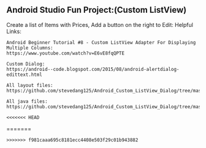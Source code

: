 ## Android Studio Fun Project:(Custom ListView)
Create a list of Items with Prices, Add a button on the right to Edit:
Helpful Links:
```
Android Beginner Tutorial #8 - Custom ListView Adapter For Displaying Multiple Columns:
https://www.youtube.com/watch?v=E6vE8fqQPTE

Custom Dialog:
https://android--code.blogspot.com/2015/08/android-alertdialog-edittext.html

All layout files:
https://github.com/stevedang125/Android_Custom_ListView_Dialog/tree/master/app/src/main/res/layout

All java files:
https://github.com/stevedang125/Android_Custom_ListView_Dialog/tree/master/app/src/main/java/com/steve/rumi_transactions

<<<<<<< HEAD
```
=======
```
>>>>>>> f981caaa695c8181ecc4408e503f29c01b943882
